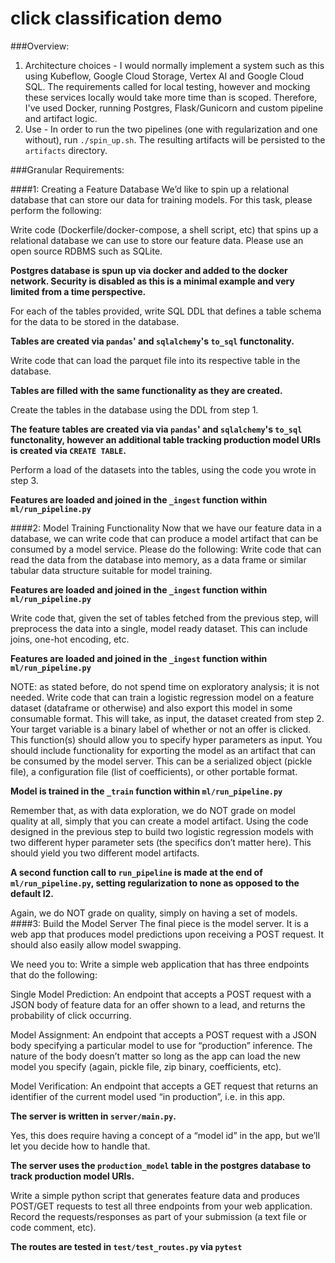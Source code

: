# click classification demo

###Overview:
1. Architecture choices - I would normally implement a system such as this using Kubeflow, Google Cloud Storage, Vertex AI and Google Cloud SQL. The requirements called for local testing, however and mocking these services locally would take more time than is scoped. Therefore, I've used Docker, running Postgres, Flask/Gunicorn and custom pipeline and artifact logic.
2. Use - In order to run the two pipelines (one with regularization and one without), run `./spin_up.sh`. The resulting artifacts will be persisted to the `artifacts` directory. 

###Granular Requirements:

####1: Creating a Feature Database
We’d like to spin up a relational database that can store our data for training models. For this task, please perform the following:

Write code (Dockerfile/docker-compose, a shell script, etc) that spins up a relational database we can use to store our feature data.  Please use an open source RDBMS such as SQLite.
    
**Postgres database is spun up via docker and added to the docker network. Security is disabled as this is a minimal example and very limited from a time perspective.**

For each of the tables provided, write SQL DDL that defines a table schema for the data to be stored in the database.
    
**Tables are created via `pandas`' and `sqlalchemy`'s `to_sql` functonality.**

Write code that can load the parquet file into its respective table in the database.
    
**Tables are filled with the same functionality as they are created.**

Create the tables in the database using the DDL from step 1.
    
**The feature tables are created via via `pandas`' and `sqlalchemy`'s `to_sql` functonality, however an additional table tracking production model URIs is created via `CREATE TABLE`.**

Perform a load of the datasets into the tables, using the code you wrote in step 3.
    
**Features are loaded and joined in the `_ingest` function within `ml/run_pipeline.py`**

####2: Model Training Functionality
Now that we have our feature data in a database, we can write code that can produce a model artifact that can be consumed by a model service. Please do the following:
Write code that can read the data from the database into memory, as a data frame or similar tabular data structure suitable for model training.
    
**Features are loaded and joined in the `_ingest` function within `ml/run_pipeline.py`**

Write code that, given the set of tables fetched from the previous step, will preprocess the data into a single, model ready dataset. This can include joins, one-hot encoding, etc.
    
**Features are loaded and joined in the `_ingest` function within `ml/run_pipeline.py`**

NOTE: as stated before, do not spend time on exploratory analysis; it is not needed.
Write code that can train a logistic regression model on a feature dataset (dataframe or otherwise) and also export this model in some consumable format.
This will take, as input, the dataset created from step 2.
Your target variable is a binary label of whether or not an offer is clicked.
This function(s) should allow you to specify hyper parameters as input.
You should include functionality for exporting the model as an artifact that can be consumed by the model server.  This can be a serialized object (pickle file), a configuration file (list of coefficients), or other portable format.
    
**Model is trained in the `_train` function within `ml/run_pipeline.py`**

Remember that, as with data exploration, we do NOT grade on model quality at all, simply that you can create a model artifact.
Using the code designed in the previous step to build two logistic regression models with two different hyper parameter sets (the specifics don’t matter here). This should yield you two different model artifacts.
    
**A second function call to `run_pipeline` is made at the end of `ml/run_pipeline.py`, setting regularization to none as opposed to the default l2.**

Again, we do NOT grade on quality, simply on having a set of models.
####3: Build the Model Server
The final piece is the model server. It is a web app that produces model predictions upon receiving a POST request.  It should also easily allow model swapping. 

We need you to:
Write a simple web application that has three endpoints that do the following:

Single Model Prediction: An endpoint that accepts a POST request with a JSON body of feature data for an offer shown to a lead, and returns the probability of click occurring.

Model Assignment: An endpoint that accepts a POST request with a JSON body specifying a particular model to use for “production” inference. The nature of the body doesn’t matter so long as the app can load the new model you specify (again, pickle file, zip binary, coefficients, etc).

Model Verification: An endpoint that accepts a GET request that returns an identifier of the current model used “in production”, i.e. in this app.
    
**The server is written in `server/main.py`.**

Yes, this does require having a concept of a “model id” in the app, but we’ll let you decide how to handle that.

**The server uses the `production_model` table in the postgres database to track production model URIs.**

Write a simple python script that generates feature data and produces POST/GET requests to test all three endpoints from your web application. Record the requests/responses as part of your submission (a text file or code comment, etc).
    
**The routes are tested in `test/test_routes.py` via `pytest`**
    